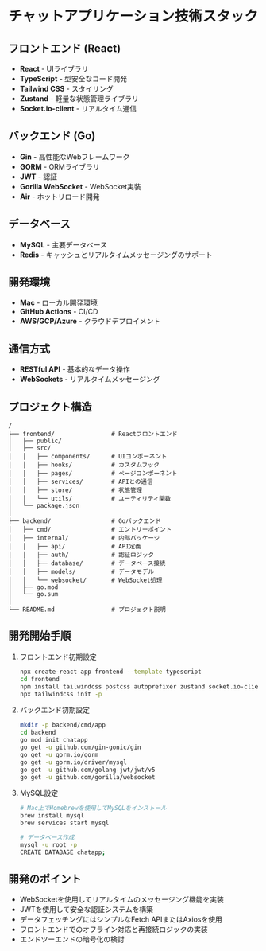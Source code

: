 # チャットアプリケーション技術スタック

## フロントエンド (React)

- **React** - UIライブラリ
- **TypeScript** - 型安全なコード開発
- **Tailwind CSS** - スタイリング
- **Zustand** - 軽量な状態管理ライブラリ
- **Socket.io-client** - リアルタイム通信

## バックエンド (Go)

- **Gin** - 高性能なWebフレームワーク
- **GORM** - ORMライブラリ
- **JWT** - 認証
- **Gorilla WebSocket** - WebSocket実装
- **Air** - ホットリロード開発

## データベース

- **MySQL** - 主要データベース
- **Redis** - キャッシュとリアルタイムメッセージングのサポート

## 開発環境

- **Mac** - ローカル開発環境
- **GitHub Actions** - CI/CD
- **AWS/GCP/Azure** - クラウドデプロイメント

## 通信方式

- **RESTful API** - 基本的なデータ操作
- **WebSockets** - リアルタイムメッセージング

## プロジェクト構造

```
/
├── frontend/                # Reactフロントエンド
│   ├── public/
│   ├── src/
│   │   ├── components/      # UIコンポーネント
│   │   ├── hooks/           # カスタムフック
│   │   ├── pages/           # ページコンポーネント
│   │   ├── services/        # APIとの通信
│   │   ├── store/           # 状態管理
│   │   └── utils/           # ユーティリティ関数
│   └── package.json
│
├── backend/                 # Goバックエンド
│   ├── cmd/                 # エントリーポイント
│   ├── internal/            # 内部パッケージ
│   │   ├── api/             # API定義
│   │   ├── auth/            # 認証ロジック
│   │   ├── database/        # データベース接続
│   │   ├── models/          # データモデル
│   │   └── websocket/       # WebSocket処理
│   ├── go.mod
│   └── go.sum
│
└── README.md                # プロジェクト説明
```

## 開発開始手順

1. フロントエンド初期設定
   ```bash
   npx create-react-app frontend --template typescript
   cd frontend
   npm install tailwindcss postcss autoprefixer zustand socket.io-client
   npx tailwindcss init -p
   ```

2. バックエンド初期設定
   ```bash
   mkdir -p backend/cmd/app
   cd backend
   go mod init chatapp
   go get -u github.com/gin-gonic/gin
   go get -u gorm.io/gorm
   go get -u gorm.io/driver/mysql
   go get -u github.com/golang-jwt/jwt/v5
   go get -u github.com/gorilla/websocket
   ```

3. MySQL設定
   ```bash
   # Mac上でHomebrewを使用してMySQLをインストール
   brew install mysql
   brew services start mysql
   
   # データベース作成
   mysql -u root -p
   CREATE DATABASE chatapp;
   ```

## 開発のポイント

- WebSocketを使用してリアルタイムのメッセージング機能を実装
- JWTを使用して安全な認証システムを構築
- データフェッチングにはシンプルなFetch APIまたはAxiosを使用
- フロントエンドでのオフライン対応と再接続ロジックの実装
- エンドツーエンドの暗号化の検討
